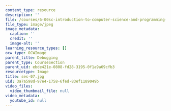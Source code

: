 ```yaml
---
content_type: resource
description: ''
file: /courses/6-00sc-introduction-to-computer-science-and-programming-spring-2011/3a7a598d97e417586fed83ef1189049b_ses-07.jpg
file_type: image/jpeg
image_metadata:
  caption: ''
  credit: ''
  image-alt: ''
learning_resource_types: []
ocw_type: OCWImage
parent_title: Debugging
parent_type: CourseSection
parent_uid: ebde421e-0808-fd28-3195-0f1a9a69cfb3
resourcetype: Image
title: ses-07.jpg
uid: 3a7a598d-97e4-1758-6fed-83ef1189049b
video_files:
  video_thumbnail_file: null
video_metadata:
  youtube_id: null
---
```

